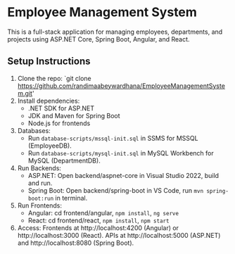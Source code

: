 # Employee Management System

This is a full-stack application for managing employees, departments, and projects using ASP.NET Core, Spring Boot, Angular, and React.

## Setup Instructions
1. Clone the repo: `git clone https://github.com/randimaabeywardhana/EmployeeManagementSystem.git'
2. Install dependencies:
   - .NET SDK for ASP.NET
   - JDK and Maven for Spring Boot
   - Node.js for frontends
3. Databases:
   - Run `database-scripts/mssql-init.sql` in SSMS for MSSQL (EmployeeDB).
   - Run `database-scripts/mysql-init.sql` in MySQL Workbench for MySQL (DepartmentDB).
4. Run Backends:
   - ASP.NET: Open backend/aspnet-core in Visual Studio 2022, build and run.
   - Spring Boot: Open backend/spring-boot in VS Code, run `mvn spring-boot:run` in terminal.
5. Run Frontends:
   - Angular: cd frontend/angular, `npm install`, `ng serve`
   - React: cd frontend/react, `npm install`, `npm start`
6. Access: Frontends at http://localhost:4200 (Angular) or http://localhost:3000 (React). APIs at http://localhost:5000 (ASP.NET) and http://localhost:8080 (Spring Boot).

